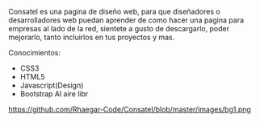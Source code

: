 Consatel es una pagina de diseño web, para que diseñadores o desarrolladores web puedan aprender de como hacer una pagina para empresas al lado de la red, sientete a gusto de descargarlo, poder mejorarlo, tanto incluirlos en tus proyectos y mas.

Conocimientos:
- CSS3
- HTML5
- Javascript(Design)
- Bootstrap
Al aire libr

https://github.com/Rhaegar-Code/Consatel/blob/master/images/bg1.png
